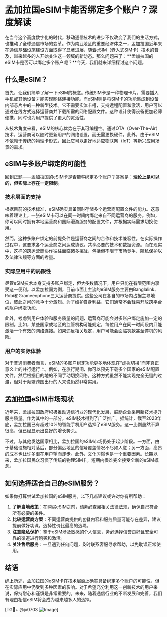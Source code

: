 # 孟加拉国eSIM卡能否绑定多个账户？深度解读

在当今这个高度数字化的时代，移动通信技术的进步不仅改变了我们的生活方式，也推动了全球通信市场的变革。作为南亚地区的重要经济体之一，孟加拉国近年来在通信基础设施建设方面取得了显著进展。随着eSIM（嵌入式SIM卡）技术的普及，越来越多的人开始关注这一领域的新动态。那么问题来了：**孟加拉国的eSIM卡是否可以绑定多个账户呢？**今天，我们就来详细探讨这个问题。

## 什么是eSIM？

首先，让我们简单了解一下eSIM的概念。传统SIM卡是一种物理卡片，需要插入手机或其他设备才能实现网络连接功能。而eSIM则是将SIM卡的功能集成到设备内部芯片中的一种新型技术。它不需要实体卡槽，支持远程配置和激活，用户可以通过在线方式选择运营商并下载所需的网络配置文件。这种设计使得设备更加轻薄便携，同时也为用户提供了更大的灵活性。

从技术角度来看，eSIM的核心优势在于其可编程性。通过OTA（Over-The-Air）技术，运营商可以随时更新用户的网络设置，而无需更换硬件。此外，由于eSIM不依赖于传统的物理卡形式，因此它可以更好地适应物联网（IoT）等新兴应用场景的需求。

## eSIM与多账户绑定的可能性

回到正题——孟加拉国的eSIM卡是否能够绑定多个账户？答案是：**理论上是可以的，但实际上存在一定限制。**

### 技术层面的支持

根据目前的技术标准，eSIM确实具备同时存储多个运营商配置文件的能力。这意味着理论上，一张eSIM卡可以在同一时间内绑定来自不同运营商的服务。例如，你可以同时拥有本地运营商和国际漫游服务的配置文件，并根据实际需求切换使用。

然而，这种多账户绑定的前提条件是运营商之间的合作和技术兼容性。在实际操作过程中，这要求各个运营商之间达成协议，共享必要的技术和数据资源。而在现实中，这样的跨运营商协作往往面临诸多挑战，包括但不限于市场竞争、隐私保护以及法律法规等方面的考量。

### 实际应用中的局限性

尽管eSIM技术本身支持多账户绑定，但大多数情况下，用户只能在有限范围内享受这一便利。以孟加拉国为例，目前市面上主流的eSIM服务主要由Banglalink、Robi和Grameenphone三大运营商提供。这些公司在各自的市场内占据主导地位，彼此之间的竞争十分激烈。为了维护自身利益，它们通常不会轻易开放跨平台的账户绑定功能。

此外，考虑到用户体验和服务质量的问题，运营商可能会对多账户绑定施加一定的限制。比如，某些国家或地区的监管机构可能规定，每位用户在同一时间段内只能激活一个有效的网络连接。如果违反相关规定，用户可能会面临罚款甚至停机的风险。

### 用户的实际体验

对于普通消费者而言，eSIM的多账户绑定功能更多地体现在“虚拟切换”而非真正意义上的并行运行上。例如，在旅行期间，你可以预先下载多个国家的eSIM配置文件，然后根据目的地的不同手动切换网络。这种方式虽然不能实现完全无缝的过渡，但对于频繁跨国出行的人来说仍然非常实用。

## 孟加拉国eSIM市场现状

近年来，孟加拉国政府积极推动通信行业的现代化发展，鼓励企业采用新技术提升服务质量。作为其中的一部分，eSIM技术得到了广泛推广。据统计，截至2023年底，孟加拉国已有超过10%的智能手机用户选择了eSIM服务。这一比例虽然不算很高，但已经显示出良好的增长势头。

不过，与其他发达国家相比，孟加拉国的eSIM市场仍处于起步阶段。一方面，由于基础设施相对落后，部分偏远地区的信号覆盖情况不尽如人意；另一方面，高昂的成本也让许多潜在用户望而却步。此外，文化习惯也是一个重要因素。长期以来，孟加拉国民众习惯了传统的物理SIM卡，短期内很难完全接受全新的eSIM概念。

## 如何选择适合自己的eSIM服务？

如果你打算尝试孟加拉国的eSIM服务，以下几点建议或许对你有所帮助：

1. **了解当地政策**：在购买eSIM之前，请务必查阅相关法律法规，确保自己符合所有必要的条件。
2. **比较运营商方案**：不同运营商提供的套餐内容和服务质量可能存在差异，建议提前做好功课，选择性价比最高的选项。
3. **注意隐私保护**：鉴于eSIM涉及敏感的个人信息，务必选择信誉良好且安全可靠的渠道进行购买和激活。
4. **关注售后服务**：一旦遇到任何问题，及时联系客服寻求帮助，以免耽误正常使用。

## 结语

综上所述，孟加拉国的eSIM卡在技术层面上确实具备绑定多个账户的可能性，但在实际应用中仍受到多种因素的影响。对于希望充分利用这一创新技术的用户来说，保持耐心和谨慎是非常重要的。未来，随着通信行业的不断发展和完善，我们有理由相信eSIM将会成为越来越多人的选择。

[TG💪+ @jx0703 ![Image](https://github.com/user-attachments/assets/dbca1d08-cadb-493c-b0ec-ad6f7a83f270)]